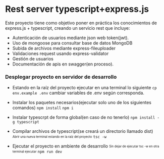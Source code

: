 # Rest server typescript+express.js

Este proyecto tiene como objetivo poner en práctica los conocimientos de express.js + typescript, creando un servicio rest que incluye: 

- Autenticación de usuarios mediante json web token(jwt).
- Uso de mongoose para consultar base de datos MongoDB 
- Subida de archivos mediante express-fileuploader
- Validaciones request usando express-validator
- Gestión de usuarios
- Documentación de apis en swagger(en proceso).

###  Desplegar proyecto en servidor de desarrollo

- Estando en la raíz del proyecto ejecutar en una terminal lo siguiente
``cp env.example .env`` cambiar variables de .env según corresponda.

- Instalar los paquetes necesarios(ejecutar solo uno de los siguientes comandos)
``npm install``
``npm i``

- Instalar typescrpt de forma global(en caso de no tenerlo)
``npm install -g typescript``

- Compilar archivos de typescript(se creará un directorio llamado dist)
<sub><sup>Abrir una nueva terminal estando en la raíz del proyecto</sup></sub>
``tsc -w``

- Ejecutar el proyecto en ambiente de desarrollo
<sub><sup>Sin dejar de ejecutar tsc -w en otra terminal ejecutar</sup></sub>
``npm run dev``